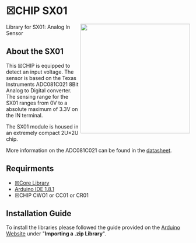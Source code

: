 # ☒CHIP SX01
<img src="extras/SX01.png" width="300" align="right">
Library for SX01: Analog In Sensor

## About the SX01
This ☒CHIP is equipped to detect an input voltage. The sensor is based on the Texas Instruments ADC081C021 8Bit Analog to Digital converter. The sensing range for the SX01 ranges from 0V to a absolute maximum of 3.3V on the IN terminal. 

The SX01 module is housed in an extremely compact 2U×2U chip. 

More information on the ADC081C021 can be found in the [datasheet](http://www.ti.com/lit/ds/symlink/adc081c021.pdf).

## Requirments
  - [☒Core Library](https://github.com/xinabox/xCore)
  - [Arduino IDE 1.8.1](https://www.arduino.cc/en/main/software)
  - ☒CHIP CWO1 or CC01 or CR01
  
## Installation Guide
To install the libraries please followed the guide provided on the [Arduino Website](https://www.arduino.cc/en/Guide/Libraries) under "**Importing a .zip Library**".
